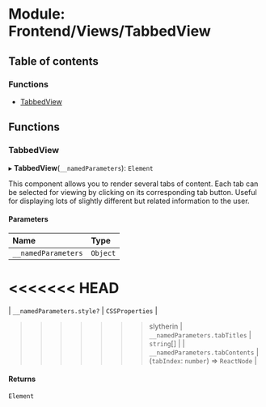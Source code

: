 # Module: Frontend/Views/TabbedView

## Table of contents

### Functions

- [TabbedView](Frontend_Views_TabbedView.md#tabbedview)

## Functions

### TabbedView

▸ **TabbedView**(`__namedParameters`): `Element`

This component allows you to render several tabs of content. Each tab can be selected for viewing
by clicking on its corresponding tab button. Useful for displaying lots of slightly different but
related information to the user.

#### Parameters

| Name                            | Type                                  |
| :------------------------------ | :------------------------------------ |
| `__namedParameters`             | `Object`                              |
<<<<<<< HEAD
=======
| `__namedParameters.style?`      | `CSSProperties`                       |
>>>>>>> slytherin
| `__namedParameters.tabTitles`   | `string`[]                            |
| `__namedParameters.tabContents` | (`tabIndex`: `number`) => `ReactNode` |

#### Returns

`Element`
